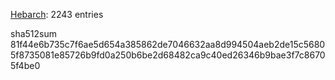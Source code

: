 [Hebarch](https://github.com/Hebarch): 2243 entries

sha512sum
81f44e6b735c7f6ae5d654a385862de7046632aa8d994504aeb2de15c56805f8735081e85726b9fd0a250b6be2d68482ca9c40ed26346b9bae3f7c86705f4be0
